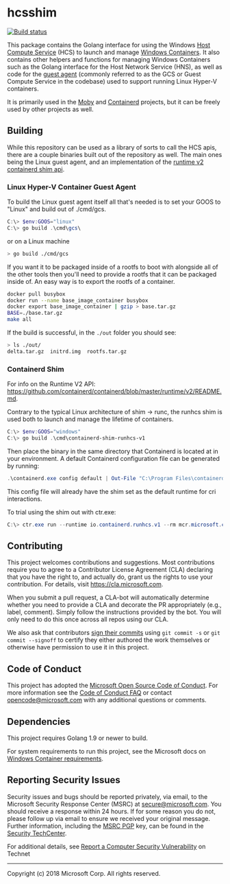 # hcsshim

[![Build status](https://github.com/microsoft/hcsshim/actions/workflows/ci.yml/badge.svg?branch=master)](https://github.com/microsoft/hcsshim/actions?query=branch%3Amaster)

This package contains the Golang interface for using the Windows [Host Compute Service](https://techcommunity.microsoft.com/t5/containers/introducing-the-host-compute-service-hcs/ba-p/382332) (HCS) to launch and manage [Windows Containers](https://docs.microsoft.com/en-us/virtualization/windowscontainers/about/). It also contains other helpers and functions for managing Windows Containers such as the Golang interface for the Host Network Service (HNS), as well as code for the [guest agent](./internal/guest/README.md) (commonly referred to as the GCS or Guest Compute Service in the codebase) used to support running Linux Hyper-V containers.

It is primarily used in the [Moby](https://github.com/moby/moby) and [Containerd](https://github.com/containerd/containerd) projects, but it can be freely used by other projects as well.

## Building

While this repository can be used as a library of sorts to call the HCS apis, there are a couple binaries built out of the repository as well. The main ones being the Linux guest agent, and an implementation of the [runtime v2 containerd shim api](https://github.com/containerd/containerd/blob/master/runtime/v2/README.md).
### Linux Hyper-V Container Guest Agent

To build the Linux guest agent itself all that's needed is to set your GOOS to "Linux" and build out of ./cmd/gcs.
```powershell
C:\> $env:GOOS="linux"
C:\> go build .\cmd\gcs\
```

or on a Linux machine
```sh
> go build ./cmd/gcs
```

If you want it to be packaged inside of a rootfs to boot with alongside all of the other tools then you'll need to provide a rootfs that it can be packaged inside of. An easy way is to export the rootfs of a container.

```sh
docker pull busybox
docker run --name base_image_container busybox
docker export base_image_container | gzip > base.tar.gz
BASE=./base.tar.gz
make all
```

If the build is successful, in the `./out` folder you should see:
```sh
> ls ./out/
delta.tar.gz  initrd.img  rootfs.tar.gz
```

### Containerd Shim
For info on the Runtime V2 API: https://github.com/containerd/containerd/blob/master/runtime/v2/README.md.

Contrary to the typical Linux architecture of shim -> runc, the runhcs shim is used both to launch and manage the lifetime of containers.

```powershell
C:\> $env:GOOS="windows"
C:\> go build .\cmd\containerd-shim-runhcs-v1
```

Then place the binary in the same directory that Containerd is located at in your environment. A default Containerd configuration file can be generated by running:
```powershell
.\containerd.exe config default | Out-File "C:\Program Files\containerd\config.toml" -Encoding ascii
```

This config file will already have the shim set as the default runtime for cri interactions.

To trial using the shim out with ctr.exe:
```powershell
C:\> ctr.exe run --runtime io.containerd.runhcs.v1 --rm mcr.microsoft.com/windows/nanoserver:2004 windows-test cmd /c "echo Hello World!"
```

## Contributing

This project welcomes contributions and suggestions.  Most contributions require you to agree to a
Contributor License Agreement (CLA) declaring that you have the right to, and actually do, grant us
the rights to use your contribution. For details, visit https://cla.microsoft.com.

When you submit a pull request, a CLA-bot will automatically determine whether you need to provide
a CLA and decorate the PR appropriately (e.g., label, comment). Simply follow the instructions
provided by the bot. You will only need to do this once across all repos using our CLA.

We also ask that contributors [sign their commits](https://git-scm.com/docs/git-commit) using `git commit -s` or `git commit --signoff` to certify they either authored the work themselves or otherwise have permission to use it in this project.


## Code of Conduct

This project has adopted the [Microsoft Open Source Code of Conduct](https://opensource.microsoft.com/codeofconduct/).
For more information see the [Code of Conduct FAQ](https://opensource.microsoft.com/codeofconduct/faq/) or
contact [opencode@microsoft.com](mailto:opencode@microsoft.com) with any additional questions or comments.

## Dependencies

This project requires Golang 1.9 or newer to build.

For system requirements to run this project, see the Microsoft docs on [Windows Container requirements](https://docs.microsoft.com/en-us/virtualization/windowscontainers/deploy-containers/system-requirements).

## Reporting Security Issues

Security issues and bugs should be reported privately, via email, to the Microsoft Security
Response Center (MSRC) at [secure@microsoft.com](mailto:secure@microsoft.com). You should
receive a response within 24 hours. If for some reason you do not, please follow up via
email to ensure we received your original message. Further information, including the
[MSRC PGP](https://technet.microsoft.com/en-us/security/dn606155) key, can be found in
the [Security TechCenter](https://technet.microsoft.com/en-us/security/default).

For additional details, see [Report a Computer Security Vulnerability](https://technet.microsoft.com/en-us/security/ff852094.aspx) on Technet

---------------
Copyright (c) 2018 Microsoft Corp.  All rights reserved.
